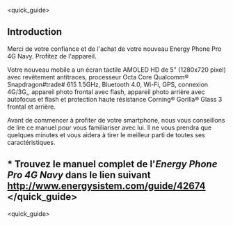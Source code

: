 <quick_guide>
## Introduction

Merci de votre confiance et de l'achat de votre nouveau Energy Phone Pro 4G Navy. Profitez de l'appareil.

Votre nouveau mobile a un écran tactile AMOLED HD de 5" (1280x720 pixel) avec revêtement antitraces, processeur Octa Core Qualcomm® Snapdragon#trade# 615 1.5GHz, Bluetooth 4.0, Wi-Fi, GPS, connexion 4G/3G,, appareil photo frontal avec flash, appareil photo arrière avec autofocus et flash et protection haute résistance Corning® Gorilla® Glass 3 frontal et arrière.

Avant de commencer à profiter de votre smartphone, nous vous conseillons de lire ce manuel pour vous familiariser avec lui. Il ne vous prendra que quelques minutes et vous aidera à tirer le meilleur parti de toutes ses caractéristiques.

## <unique> * Trouvez le manuel complet de l'*Energy Phone Pro 4G Navy* dans le lien suivant  http://www.energysistem.com/guide/42674 </unique> </quick_guide>

<quick_guide>

